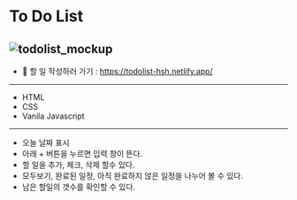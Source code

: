 # To Do List

![todolist_mockup](https://user-images.githubusercontent.com/86407453/189646776-cd53fbf9-4d73-4764-9b4f-d6d58e11911f.png)
---
- 🔗 할 일 작성하러 가기 : https://todolist-hsh.netlify.app/
---
- HTML
- CSS
- Vanila Javascript
---
- 오늘 날짜 표시
- 아래 + 버튼을 누르면 입력 창이 뜬다.
- 할 일을 추가, 체크, 삭제 할수 있다.
- 모두보기, 완료된 일정, 아직 완료하지 않은 일정을 나누어 볼 수 있다.
- 남은 할일의 갯수를 확인할 수 있다.

